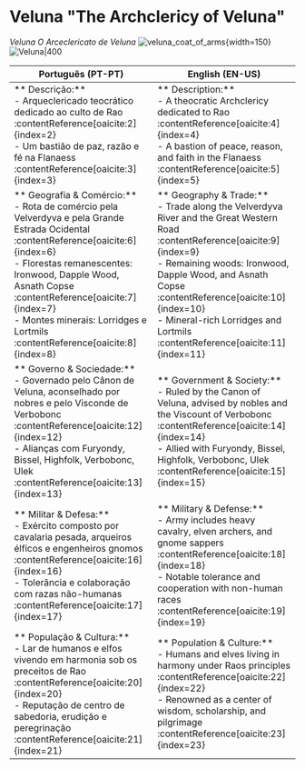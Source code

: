 ﻿# Veluna "The Archclericy of Veluna"
*Veluna  O Arceclericato de Veluna*
![veluna_coat_of_arms](assets/location/veluna_coat_of_arms.png){width=150}
![Veluna|400](assets/location/veluna.jpeg)

| **Português (PT-PT)** | **English (EN-US)** |
|------------------------|----------------------|
| ** Descrição:**<br> - Arqueclericado teocrático dedicado ao culto de Rao :contentReference[oaicite:2]{index=2}<br> - Um bastião de paz, razão e fé na Flanaess :contentReference[oaicite:3]{index=3} | ** Description:**<br> - A theocratic Archclericy dedicated to Rao :contentReference[oaicite:4]{index=4}<br> - A bastion of peace, reason, and faith in the Flanaess :contentReference[oaicite:5]{index=5} |
| ** Geografia & Comércio:**<br> - Rota de comércio pela Velverdyva e pela Grande Estrada Ocidental :contentReference[oaicite:6]{index=6}<br> - Florestas remanescentes: Ironwood, Dapple Wood, Asnath Copse :contentReference[oaicite:7]{index=7}<br> - Montes minerais: Lorridges e Lortmils :contentReference[oaicite:8]{index=8} | ** Geography & Trade:**<br> - Trade along the Velverdyva River and the Great Western Road :contentReference[oaicite:9]{index=9}<br> - Remaining woods: Ironwood, Dapple Wood, and Asnath Copse :contentReference[oaicite:10]{index=10}<br> - Mineral-rich Lorridges and Lortmils :contentReference[oaicite:11]{index=11} |
| ** Governo & Sociedade:**<br> - Governado pelo Cânon de Veluna, aconselhado por nobres e pelo Visconde de Verbobonc :contentReference[oaicite:12]{index=12}<br> - Alianças com Furyondy, Bissel, Highfolk, Verbobonc, Ulek :contentReference[oaicite:13]{index=13} | ** Government & Society:**<br> - Ruled by the Canon of Veluna, advised by nobles and the Viscount of Verbobonc :contentReference[oaicite:14]{index=14}<br> - Allied with Furyondy, Bissel, Highfolk, Verbobonc, Ulek :contentReference[oaicite:15]{index=15} |
| ** Militar & Defesa:**<br> - Exército composto por cavalaria pesada, arqueiros élficos e engenheiros gnomos :contentReference[oaicite:16]{index=16}<br> - Tolerância e colaboração com razas não-humanas :contentReference[oaicite:17]{index=17} | ** Military & Defense:**<br> - Army includes heavy cavalry, elven archers, and gnome sappers :contentReference[oaicite:18]{index=18}<br> - Notable tolerance and cooperation with non-human races :contentReference[oaicite:19]{index=19} |
| ** População & Cultura:**<br> - Lar de humanos e elfos vivendo em harmonia sob os preceitos de Rao :contentReference[oaicite:20]{index=20}<br> - Reputação de centro de sabedoria, erudição e peregrinação :contentReference[oaicite:21]{index=21} | ** Population & Culture:**<br> - Humans and elves living in harmony under Raos principles :contentReference[oaicite:22]{index=22}<br> - Renowned as a center of wisdom, scholarship, and pilgrimage :contentReference[oaicite:23]{index=23} |





